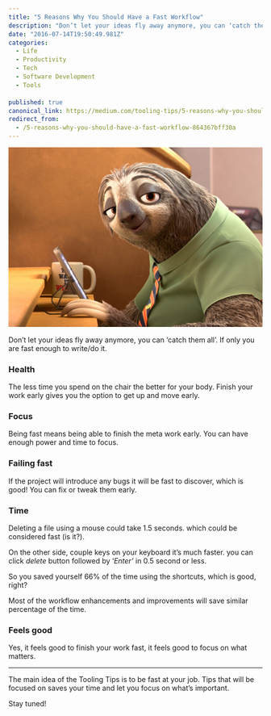 ```yaml
---
title: "5 Reasons Why You Should Have a Fast Workflow"
description: "Don’t let your ideas fly away anymore, you can ‘catch them all’. If only you are fast enough to write/do it. The less time you spend on the chair the better for your body. Finish your work early…"
date: "2016-07-14T19:50:49.981Z"
categories: 
  - Life
  - Productivity
  - Tech
  - Software Development
  - Tools

published: true
canonical_link: https://medium.com/tooling-tips/5-reasons-why-you-should-have-a-fast-workflow-864367bff30a
redirect_from:
  - /5-reasons-why-you-should-have-a-fast-workflow-864367bff30a
---
```


![“Flash” have a very fast workflow!](./asset-1.jpeg)

Don’t let your ideas fly away anymore, you can ‘catch them all’. If only you are fast enough to write/do it.

### Health

The less time you spend on the chair the better for your body. Finish your work early gives you the option to get up and move early.

### Focus

Being fast means being able to finish the meta work early. You can have enough power and time to focus.

### Failing fast

If the project will introduce any bugs it will be fast to discover, which is good! You can fix or tweak them early.

### Time

Deleting a file using a mouse could take 1.5 seconds. which could be considered fast (is it?).

On the other side, couple keys on your keyboard it’s much faster. you can click _delete_ button followed by ‘_Enter’_ in 0.5 second or less.

So you saved yourself 66% of the time using the shortcuts, which is good, right?

Most of the workflow enhancements and improvements will save similar percentage of the time.

### Feels good

Yes, it feels good to finish your work fast, it feels good to focus on what matters.

---

The main idea of the Tooling Tips is to be fast at your job. Tips that will be focused on saves your time and let you focus on what’s important.

Stay tuned!
